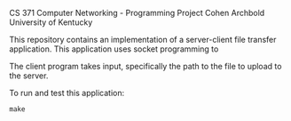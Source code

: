 CS 371 Computer Networking - Programming Project
Cohen Archbold
University of Kentucky

This repository contains an implementation of a server-client file transfer application.
This application uses socket programming to 

The client program takes input, specifically the path to the file to upload to the server.



To run and test this application:

    make